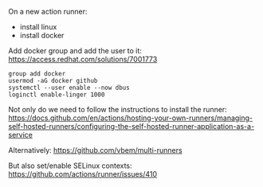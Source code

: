 On a new action runner:
- install linux
- install docker

Add docker group and add the user to it:
https://access.redhat.com/solutions/7001773
```
group add docker
usermod -aG docker github
systemctl --user enable --now dbus
loginctl enable-linger 1000
```

Not only do we need to follow the instructions to install the runner:
https://docs.github.com/en/actions/hosting-your-own-runners/managing-self-hosted-runners/configuring-the-self-hosted-runner-application-as-a-service

Alternatively:
https://github.com/vbem/multi-runners

But also set/enable SELinux contexts:
https://github.com/actions/runner/issues/410

